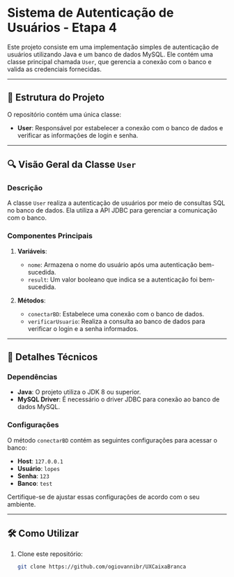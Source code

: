 # Sistema de Autenticação de Usuários - Etapa 4

Este projeto consiste em uma implementação simples de autenticação de usuários utilizando Java e um banco de dados MySQL. Ele contém uma classe principal chamada `User`, que gerencia a conexão com o banco e valida as credenciais fornecidas.

---

## 📂 Estrutura do Projeto

O repositório contém uma única classe:

- **User**: Responsável por estabelecer a conexão com o banco de dados e verificar as informações de login e senha.

---

## 🔍 Visão Geral da Classe `User`

### Descrição
A classe `User` realiza a autenticação de usuários por meio de consultas SQL no banco de dados. Ela utiliza a API JDBC para gerenciar a comunicação com o banco.

### Componentes Principais

1. **Variáveis**:
   - `nome`: Armazena o nome do usuário após uma autenticação bem-sucedida.
   - `result`: Um valor booleano que indica se a autenticação foi bem-sucedida.

2. **Métodos**:
   - `conectarBD`: Estabelece uma conexão com o banco de dados.
   - `verificarUsuario`: Realiza a consulta ao banco de dados para verificar o login e a senha informados.

---

## 📄 Detalhes Técnicos

### Dependências
- **Java**: O projeto utiliza o JDK 8 ou superior.
- **MySQL Driver**: É necessário o driver JDBC para conexão ao banco de dados MySQL.

### Configurações
O método `conectarBD` contém as seguintes configurações para acessar o banco:
- **Host**: `127.0.0.1`
- **Usuário**: `lopes`
- **Senha**: `123`
- **Banco**: `test`

Certifique-se de ajustar essas configurações de acordo com o seu ambiente.

---

## 🛠️ Como Utilizar

1. Clone este repositório:
   ```bash
   git clone https://github.com/ogiovannibr/UXCaixaBranca
